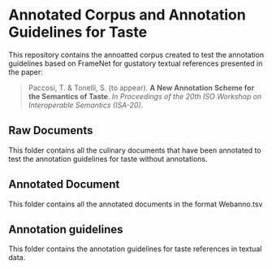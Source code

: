 # Annotated Corpus and Annotation Guidelines for Taste 

This repository contains the annoatted corpus created to test the annotation guidelines based on FrameNet for gustatory textual references presented in the paper:

> Paccosi, T. & Tonelli, S. (to appear). **A New Annotation Scheme for the Semantics of Taste**. *In Proceedings of the 20th ISO Workshop on Interoperable Semantics (ISA-20)*.

## Raw Documents

This folder contains all the culinary documents that have been annotated to test the annotation guidelines for taste without annotations.

## Annotated Document

This folder contains all the annotated documents in the format Webanno.tsv

## Annotation guidelines 

This folder contains the annotation guidelines for taste references in textual data. 
